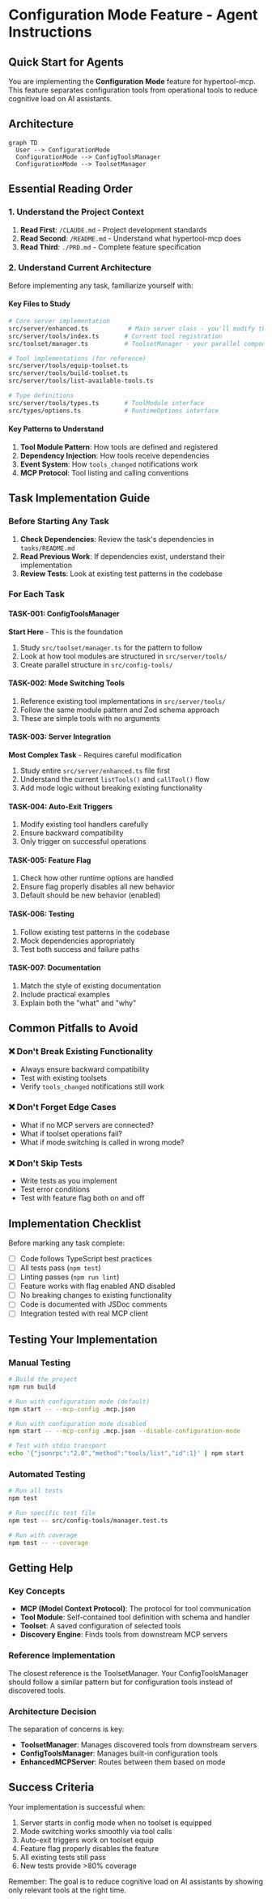 # Configuration Mode Feature - Agent Instructions

## Quick Start for Agents

You are implementing the **Configuration Mode** feature for hypertool-mcp. This feature separates configuration tools from operational tools to reduce cognitive load on AI assistants.

## Architecture
```mermaid
graph TD
  User --> ConfigurationMode
  ConfigurationMode --> ConfigToolsManager
  ConfigurationMode --> ToolsetManager
```

## Essential Reading Order

### 1. Understand the Project Context
1. **Read First**: `/CLAUDE.md` - Project development standards
2. **Read Second**: `/README.md` - Understand what hypertool-mcp does
3. **Read Third**: `./PRD.md` - Complete feature specification

### 2. Understand Current Architecture
Before implementing any task, familiarize yourself with:

#### Key Files to Study
```bash
# Core server implementation
src/server/enhanced.ts           # Main server class - you'll modify this
src/server/tools/index.ts       # Current tool registration
src/toolset/manager.ts          # ToolsetManager - your parallel component

# Tool implementations (for reference)
src/server/tools/equip-toolset.ts
src/server/tools/build-toolset.ts
src/server/tools/list-available-tools.ts

# Type definitions
src/server/tools/types.ts       # ToolModule interface
src/types/options.ts            # RuntimeOptions interface
```

#### Key Patterns to Understand
1. **Tool Module Pattern**: How tools are defined and registered
2. **Dependency Injection**: How tools receive dependencies
3. **Event System**: How `tools_changed` notifications work
4. **MCP Protocol**: Tool listing and calling conventions

## Task Implementation Guide

### Before Starting Any Task

1. **Check Dependencies**: Review the task's dependencies in `tasks/README.md`
2. **Read Previous Work**: If dependencies exist, understand their implementation
3. **Review Tests**: Look at existing test patterns in the codebase

### For Each Task

#### TASK-001: ConfigToolsManager
**Start Here** - This is the foundation
1. Study `src/toolset/manager.ts` for the pattern to follow
2. Look at how tool modules are structured in `src/server/tools/`
3. Create parallel structure in `src/config-tools/`

#### TASK-002: Mode Switching Tools
1. Reference existing tool implementations in `src/server/tools/`
2. Follow the same module pattern and Zod schema approach
3. These are simple tools with no arguments

#### TASK-003: Server Integration
**Most Complex Task** - Requires careful modification
1. Study entire `src/server/enhanced.ts` file first
2. Understand the current `listTools()` and `callTool()` flow
3. Add mode logic without breaking existing functionality

#### TASK-004: Auto-Exit Triggers
1. Modify existing tool handlers carefully
2. Ensure backward compatibility
3. Only trigger on successful operations

#### TASK-005: Feature Flag
1. Check how other runtime options are handled
2. Ensure flag properly disables all new behavior
3. Default should be new behavior (enabled)

#### TASK-006: Testing
1. Follow existing test patterns in the codebase
2. Mock dependencies appropriately
3. Test both success and failure paths

#### TASK-007: Documentation
1. Match the style of existing documentation
2. Include practical examples
3. Explain both the "what" and "why"

## Common Pitfalls to Avoid

### ❌ Don't Break Existing Functionality
- Always ensure backward compatibility
- Test with existing toolsets
- Verify `tools_changed` notifications still work

### ❌ Don't Forget Edge Cases
- What if no MCP servers are connected?
- What if toolset operations fail?
- What if mode switching is called in wrong mode?

### ❌ Don't Skip Tests
- Write tests as you implement
- Test error conditions
- Test with feature flag both on and off

## Implementation Checklist

Before marking any task complete:

- [ ] Code follows TypeScript best practices
- [ ] All tests pass (`npm test`)
- [ ] Linting passes (`npm run lint`)
- [ ] Feature works with flag enabled AND disabled
- [ ] No breaking changes to existing functionality
- [ ] Code is documented with JSDoc comments
- [ ] Integration tested with real MCP client

## Testing Your Implementation

### Manual Testing
```bash
# Build the project
npm run build

# Run with configuration mode (default)
npm start -- --mcp-config .mcp.json

# Run with configuration mode disabled
npm start -- --mcp-config .mcp.json --disable-configuration-mode

# Test with stdio transport
echo '{"jsonrpc":"2.0","method":"tools/list","id":1}' | npm start
```

### Automated Testing
```bash
# Run all tests
npm test

# Run specific test file
npm test -- src/config-tools/manager.test.ts

# Run with coverage
npm test -- --coverage
```

## Getting Help

### Key Concepts
- **MCP (Model Context Protocol)**: The protocol for tool communication
- **Tool Module**: Self-contained tool definition with schema and handler
- **Toolset**: A saved configuration of selected tools
- **Discovery Engine**: Finds tools from downstream MCP servers

### Reference Implementation
The closest reference is the ToolsetManager. Your ConfigToolsManager should follow a similar pattern but for configuration tools instead of discovered tools.

### Architecture Decision
The separation of concerns is key:
- **ToolsetManager**: Manages discovered tools from downstream servers
- **ConfigToolsManager**: Manages built-in configuration tools
- **EnhancedMCPServer**: Routes between them based on mode

## Success Criteria

Your implementation is successful when:
1. Server starts in config mode when no toolset is equipped
2. Mode switching works smoothly via tool calls
3. Auto-exit triggers work on toolset equip
4. Feature flag properly disables the feature
5. All existing tests still pass
6. New tests provide >80% coverage

Remember: The goal is to reduce cognitive load on AI assistants by showing only relevant tools at the right time.
